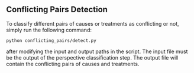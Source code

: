 ## Conflicting Pairs Detection

To classify different pairs of causes or treatments as conflicting or not, simply run the following command:

```
python conflicting_pairs/detect.py
```

after modifying the input and output paths in the script. The input file must be the output of the perspective classification step. The output file will contain the conflicting pairs of causes and treatments.